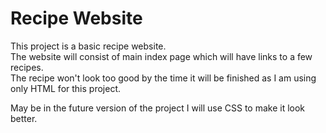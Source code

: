 # Recipe Website

This project is a basic recipe website.  
The website will consist of main index page which will have links to a few recipes.  
The recipe won't look too good by the time it will be finished as I am using only HTML for this project.

May be in the future version of the project I will use CSS to make it look better.
